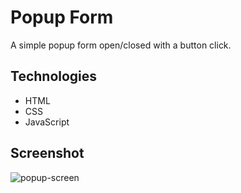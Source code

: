 # Popup Form
A simple popup form open/closed with a button click.

## Technologies
* HTML
* CSS
* JavaScript

## Screenshot
![popup-screen](https://user-images.githubusercontent.com/64335245/120722610-9f7ef180-c495-11eb-8ce4-61ad953af82e.PNG)
